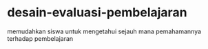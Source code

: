 # desain-evaluasi-pembelajaran
memudahkan siswa untuk mengetahui sejauh mana pemahamannya terhadap pembelajaran
